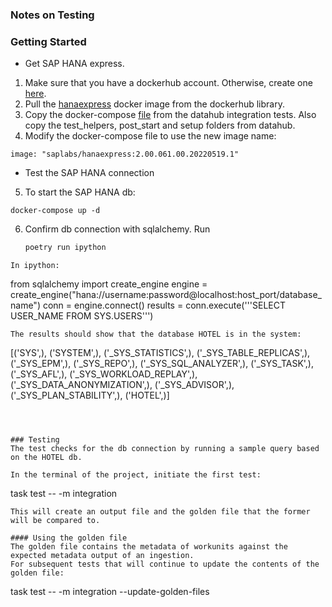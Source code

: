 ### Notes on Testing 

### Getting Started
- Get SAP HANA express.
1. Make sure that you have a dockerhub account. Otherwise, create one [here](https://hub.docker.com/).
2. Pull the [hanaexpress](https://hub.docker.com/r/saplabs/hanaexpress) docker image from the dockerhub library. 
3. Copy the docker-compose [file](https://github.com/datahub-project/datahub/blob/master/metadata-ingestion/tests/integration/hana/docker-compose.yml) from the datahub integration tests. Also copy the test_helpers, post_start and setup folders from datahub. 
4. Modify the docker-compose file to use the new image name: 
```
image: "saplabs/hanaexpress:2.00.061.00.20220519.1"
```

- Test the SAP HANA connection
5. To start the SAP HANA db: 
  ```
  docker-compose up -d
  ```

6. Confirm db connection with sqlalchemy. Run 
    ```sh
    poetry run ipython
    ```
```
In ipython: 
```
from sqlalchemy import create_engine
engine = create_engine("hana://username:password@localhost:host_port/database_name")
conn = engine.connect()
results = conn.execute('''SELECT USER_NAME FROM SYS.USERS''')
```
The results should show that the database HOTEL is in the system: 

```
[('SYS',), ('SYSTEM',), ('_SYS_STATISTICS',), ('_SYS_TABLE_REPLICAS',), ('_SYS_EPM',), ('_SYS_REPO',), ('_SYS_SQL_ANALYZER',), ('_SYS_TASK',), ('_SYS_AFL',), ('_SYS_WORKLOAD_REPLAY',), ('_SYS_DATA_ANONYMIZATION',), ('_SYS_ADVISOR',), ('_SYS_PLAN_STABILITY',), ('HOTEL',)]
```



### Testing 
The test checks for the db connection by running a sample query based on the HOTEL db. 

In the terminal of the project, initiate the first test:
```
task test -- -m integration
```
This will create an output file and the golden file that the former will be compared to.

#### Using the golden file
The golden file contains the metadata of workunits against the expected metadata output of an ingestion. 
For subsequent tests that will continue to update the contents of the golden file: 

```
task test -- -m integration --update-golden-files
```


